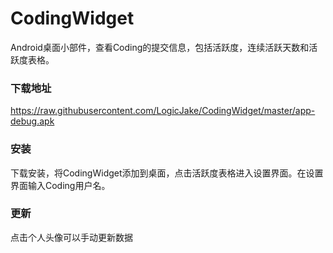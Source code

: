 # CodingWidget
Android桌面小部件，查看Coding的提交信息，包括活跃度，连续活跃天数和活跃度表格。
### 下载地址
https://raw.githubusercontent.com/LogicJake/CodingWidget/master/app-debug.apk
### 安装
下载安装，将CodingWidget添加到桌面，点击活跃度表格进入设置界面。在设置界面输入Coding用户名。
### 更新
点击个人头像可以手动更新数据
